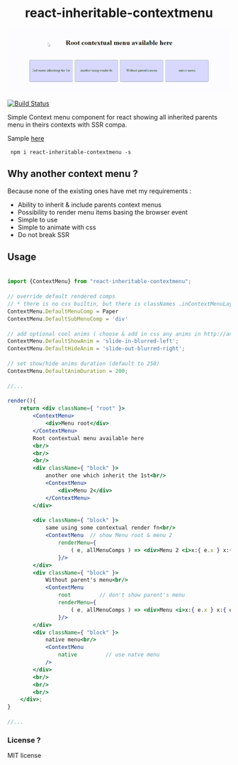 <h1 align="center">react-inheritable-contextmenu</h1>

<p align="center"><img src="assets/demo.gif" alt="Samples" /></p>

<a href="https://www.npmjs.com/package/react-inheritable-contextmenu">
<img src="https://img.shields.io/npm/v/react-inheritable-contextmenu.svg" alt="Build Status" /></a>

Simple Context menu component for react showing all inherited parents menu in theirs contexts with SSR compa.

Sample [here](http://htmlpreview.github.io/?https://github.com/n8tz/react-inheritable-contextmenu/blob/master/samples/index.html)

```
 npm i react-inheritable-contextmenu -s
```

## Why another context menu ?

Because none of the existing ones have met my requirements :
 - Ability to inherit & include parents context menus
 - Possibility to render menu items basing the browser event
 - Simple to use
 - Simple to animate with css
 - Do not break SSR

## Usage

```jsx

import {ContextMenu} from "react-inheritable-contextmenu";

// override default rendered comps
// * there is no css builtin, but there is classNames .inContextMenuLayer > .inContextMenu
ContextMenu.DefaultMenuComp = Paper
ContextMenu.DefaultSubMenuComp = 'div'

// add optional cool anims ( choose & add in css any anims in http://animista.net/ )
ContextMenu.DefaultShowAnim = 'slide-in-blurred-left';
ContextMenu.DefaultHideAnim = 'slide-out-blurred-right';

// set show/hide anims duration (default to 250)
ContextMenu.DefaultAnimDuration = 200;

//...

render(){
    return <div className={ "root" }>
        <ContextMenu>
            <div>Menu root</div>
        </ContextMenu>
        Root contextual menu available here
        <br/>
        <br/>
        <br/>
        <div className={ "block" }>
            another one which inherit the 1st<br/>
            <ContextMenu>
                <div>Menu 2</div>
            </ContextMenu>
        </div>

        <div className={ "block" }>
            same using some contextual render fn<br/>
            <ContextMenu  // show Menu root & menu 2
                renderMenu={
                    ( e, allMenuComps ) => <div>Menu 2 <i>x:{ e.x } x:{ e.y }</i></div>
                }/>
        </div>
        <div className={ "block" }>
            Without parent's menu<br/>
            <ContextMenu
                root         // don't show parent's menu
                renderMenu={
                    ( e, allMenuComps ) => <div>Menu <i>x:{ e.x } x:{ e.y }</i></div>
                }/>
        </div>
        <div className={ "block" }>
            native menu<br/>
            <ContextMenu
                native         // use natve menu
            />
        </div>
        <br/>
        <br/>
        <br/>
    </div>;
}

//...


```

### License ?

MIT license

